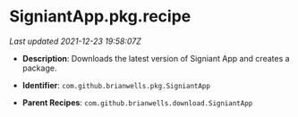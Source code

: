 # SigniantApp.pkg.recipe

_Last updated 2021-12-23 19:58:07Z_

- **Description**: Downloads the latest version of Signiant App and creates a package.

- **Identifier**: `com.github.brianwells.pkg.SigniantApp`

- **Parent Recipes**: `com.github.brianwells.download.SigniantApp`